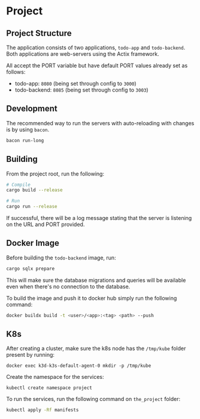 # Project

## Project Structure

The application consists of two applications, `todo-app` and `todo-backend`. Both applications are web-servers using the Actix framework.

All accept the PORT variable but have default PORT values already set as follows:

- todo-app:      `8080` (being set through config to `3000`)
- todo-backend:  `8085` (being set through config to `3003`)

## Development

The recommended way to run the servers with auto-reloading with changes is by using `bacon`.

```zsh
bacon run-long
```

## Building

From the project root, run the following:

```zsh
# Compile
cargo build --release

# Run
cargo run --release
```

If successful, there will be a log message stating that the server is listening on the URL and PORT provided.

## Docker Image

Before building the `todo-backend` image, run:

```zsh
cargo sqlx prepare
```

This will make sure the database migrations and queries will be available even when there's no connection to the database.

To build the image and push it to docker hub simply run the following command:

```zsh
docker buildx build -t <user>/<app>:<tag> <path> --push
```

## K8s

After creating a cluster, make sure the k8s node has the `/tmp/kube` folder present by running:

`docker exec k3d-k3s-default-agent-0 mkdir -p /tmp/kube`

Create the namespace for the services:

`kubectl create namespace project`

To run the services, run the following command on `the_project` folder:

```zsh
kubectl apply -Rf manifests
```
